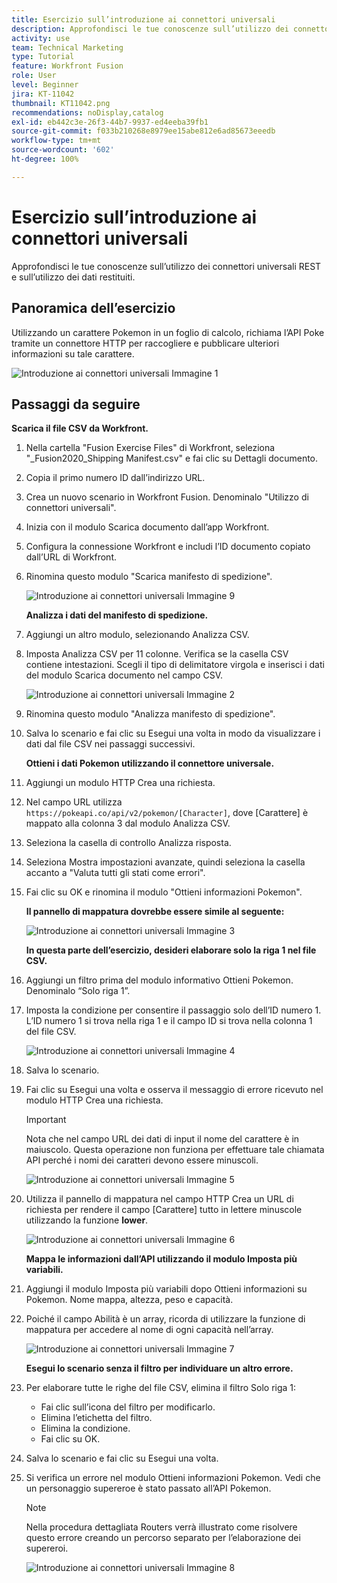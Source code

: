 ```yaml
---
title: Esercizio sull’introduzione ai connettori universali
description: Approfondisci le tue conoscenze sull’utilizzo dei connettori universali REST e sull’utilizzo dei dati restituiti.
activity: use
team: Technical Marketing
type: Tutorial
feature: Workfront Fusion
role: User
level: Beginner
jira: KT-11042
thumbnail: KT11042.png
recommendations: noDisplay,catalog
exl-id: eb442c3e-26f3-44b7-9937-ed4eeba39fb1
source-git-commit: f033b210268e8979ee15abe812e6ad85673eeedb
workflow-type: tm+mt
source-wordcount: '602'
ht-degree: 100%

---
```


# Esercizio sull’introduzione ai connettori universali

Approfondisci le tue conoscenze sull’utilizzo dei connettori universali REST e sull’utilizzo dei dati restituiti.

## Panoramica dell’esercizio

Utilizzando un carattere Pokemon in un foglio di calcolo, richiama l’API Poke tramite un connettore HTTP per raccogliere e pubblicare ulteriori informazioni su tale carattere.

![Introduzione ai connettori universali Immagine 1](../12-exercises/assets/introduction-to-universal-connectors-walkthrough-1.png)

## Passaggi da seguire

**Scarica il file CSV da Workfront.**

1. Nella cartella &quot;Fusion Exercise Files&quot; di Workfront, seleziona &quot;_Fusion2020_Shipping Manifest.csv&quot; e fai clic su Dettagli documento.
1. Copia il primo numero ID dall’indirizzo URL.
1. Crea un nuovo scenario in Workfront Fusion. Denominalo &quot;Utilizzo di connettori universali&quot;.
1. Inizia con il modulo Scarica documento dall’app Workfront.
1. Configura la connessione Workfront e includi l’ID documento copiato dall’URL di Workfront.
1. Rinomina questo modulo &quot;Scarica manifesto di spedizione&quot;.

   ![Introduzione ai connettori universali Immagine 9](../12-exercises/assets/introduction-to-universal-connectors-walkthrough-9.png)

   **Analizza i dati del manifesto di spedizione.**

1. Aggiungi un altro modulo, selezionando Analizza CSV.
1. Imposta Analizza CSV per 11 colonne. Verifica se la casella CSV contiene intestazioni. Scegli il tipo di delimitatore virgola e inserisci i dati del modulo Scarica documento nel campo CSV.

   ![Introduzione ai connettori universali Immagine 2](../12-exercises/assets/introduction-to-universal-connectors-walkthrough-2.png)

1. Rinomina questo modulo &quot;Analizza manifesto di spedizione&quot;.
1. Salva lo scenario e fai clic su Esegui una volta in modo da visualizzare i dati dal file CSV nei passaggi successivi.

   **Ottieni i dati Pokemon utilizzando il connettore universale.**

1. Aggiungi un modulo HTTP Crea una richiesta.
1. Nel campo URL utilizza `https://pokeapi.co/api/v2/pokemon/[Character]`, dove [Carattere] è mappato alla colonna 3 dal modulo Analizza CSV.
1. Seleziona la casella di controllo Analizza risposta.
1. Seleziona Mostra impostazioni avanzate, quindi seleziona la casella accanto a &quot;Valuta tutti gli stati come errori&quot;.
1. Fai clic su OK e rinomina il modulo &quot;Ottieni informazioni Pokemon&quot;.

   **Il pannello di mappatura dovrebbe essere simile al seguente:**

   ![Introduzione ai connettori universali Immagine 3](../12-exercises/assets/introduction-to-universal-connectors-walkthrough-3.png)

   **In questa parte dell’esercizio, desideri elaborare solo la riga 1 nel file CSV.**

1. Aggiungi un filtro prima del modulo informativo Ottieni Pokemon. Denominalo “Solo riga 1”.
1. Imposta la condizione per consentire il passaggio solo dell’ID numero 1. L’ID numero 1 si trova nella riga 1 e il campo ID si trova nella colonna 1 del file CSV.

   ![Introduzione ai connettori universali Immagine 4](../12-exercises/assets/introduction-to-universal-connectors-walkthrough-4.png)

1. Salva lo scenario.
1. Fai clic su Esegui una volta e osserva il messaggio di errore ricevuto nel modulo HTTP Crea una richiesta.

   >[!IMPORTANT]
   >
   >Nota che nel campo URL dei dati di input il nome del carattere è in maiuscolo. Questa operazione non funziona per effettuare tale chiamata API perché i nomi dei caratteri devono essere minuscoli.

   ![Introduzione ai connettori universali Immagine 5](../12-exercises/assets/introduction-to-universal-connectors-walkthrough-5.png)

1. Utilizza il pannello di mappatura nel campo HTTP Crea un URL di richiesta per rendere il campo [Carattere] tutto in lettere minuscole utilizzando la funzione **lower**.

   ![Introduzione ai connettori universali Immagine 6](../12-exercises/assets/introduction-to-universal-connectors-walkthrough-6.png)

   **Mappa le informazioni dall’API utilizzando il modulo Imposta più variabili.**

1. Aggiungi il modulo Imposta più variabili dopo Ottieni informazioni su Pokemon. Nome mappa, altezza, peso e capacità.
1. Poiché il campo Abilità è un array, ricorda di utilizzare la funzione di mappatura per accedere al nome di ogni capacità nell’array.

   ![Introduzione ai connettori universali Immagine 7](../12-exercises/assets/introduction-to-universal-connectors-walkthrough-7.png)

   **Esegui lo scenario senza il filtro per individuare un altro errore.**

1. Per elaborare tutte le righe del file CSV, elimina il filtro Solo riga 1:

   + Fai clic sull’icona del filtro per modificarlo.
   + Elimina l’etichetta del filtro.
   + Elimina la condizione.
   + Fai clic su OK.

1. Salva lo scenario e fai clic su Esegui una volta.
1. Si verifica un errore nel modulo Ottieni informazioni Pokemon. Vedi che un personaggio supereroe è stato passato all’API Pokemon.

   >[!NOTE]
   >
   >Nella procedura dettagliata Routers verrà illustrato come risolvere questo errore creando un percorso separato per l’elaborazione dei supereroi.

   ![Introduzione ai connettori universali Immagine 8](../12-exercises/assets/introduction-to-universal-connectors-walkthrough-8.png)
